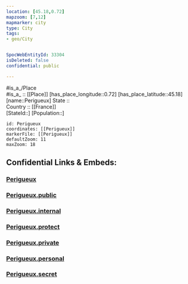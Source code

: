```yaml
---
location: [45.18,0.72] 
mapzoom: [7,12] 
mapmarker: city 
type: City
tags:
- geo/City


SpocWebEntityId: 33304
isDeleted: false
confidential: public

---
```

#is_a_/Place  
#is_a_ :: [[Place]] 
[has_place_longitude::0.72] 
[has_place_latitude::45.18] 
[name::Perigueux] 
State ::  
Country :: [[France]]  
[StateId::] 
[Population::] 



```leaflet
id: Perigueux
coordinates: [[Perigueux]] 
markerFile: [[Perigueux]] 
defaultZoom: 11 
maxZoom: 18
```


## Confidential Links & Embeds: 

### [Perigueux](/_Standards/Earth/Continent/Europe/Europe~West/France/regions~France/Nouvelle-Aquitaine/departments~Aquitaine/Dordogne/communes~Dordogne/Périgueux/cities~Périgueux/Perigueux.md) 

### [Perigueux.public](/_public/Earth/Continent/Europe/Europe~West/France/regions~France/Nouvelle-Aquitaine/departments~Aquitaine/Dordogne/communes~Dordogne/Périgueux/cities~Périgueux/Perigueux.public.md) 

### [Perigueux.internal](/_internal/Earth/Continent/Europe/Europe~West/France/regions~France/Nouvelle-Aquitaine/departments~Aquitaine/Dordogne/communes~Dordogne/Périgueux/cities~Périgueux/Perigueux.internal.md) 

### [Perigueux.protect](/_protect/Earth/Continent/Europe/Europe~West/France/regions~France/Nouvelle-Aquitaine/departments~Aquitaine/Dordogne/communes~Dordogne/Périgueux/cities~Périgueux/Perigueux.protect.md) 

### [Perigueux.private](/_private/Earth/Continent/Europe/Europe~West/France/regions~France/Nouvelle-Aquitaine/departments~Aquitaine/Dordogne/communes~Dordogne/Périgueux/cities~Périgueux/Perigueux.private.md) 

### [Perigueux.personal](/_personal/Earth/Continent/Europe/Europe~West/France/regions~France/Nouvelle-Aquitaine/departments~Aquitaine/Dordogne/communes~Dordogne/Périgueux/cities~Périgueux/Perigueux.personal.md) 

### [Perigueux.secret](/_secret/Earth/Continent/Europe/Europe~West/France/regions~France/Nouvelle-Aquitaine/departments~Aquitaine/Dordogne/communes~Dordogne/Périgueux/cities~Périgueux/Perigueux.secret.md)

